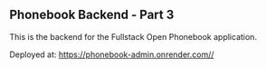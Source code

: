## Phonebook Backend - Part 3

This is the backend for the Fullstack Open Phonebook application.

Deployed at: https://phonebook-admin.onrender.com//
